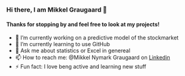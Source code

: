 ### Hi there, I am Mikkel Graugaard 👋
#### Thanks for stopping by and feel free to look at my projects!

- 🔭 I’m currently working on a predictive model of the stockmarket 
- 🌱 I’m currently learning to use GitHub
- 💬 Ask me about statistics or Excel in genereal
- 📫 How to reach me: @Mikkel Nymark Graugaard on [Linkedin](https://www.linkedin.com/in/mikkel-nymark-graugaard-b50aa3127/) 
- ⚡ Fun fact: I love beng active and learning new stuff

<img scr="https://github-readme-stats.vercel.app/api?username=MikkelGraugaard&&show_icons=true&title_color=ffffff&icon_color=bb2acf&text_color=daf7dc&bg_color=151515">
